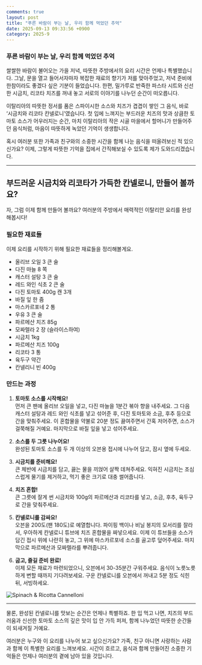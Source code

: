 ```yaml
---
comments: true
layout: post
title: "푸른 바람이 부는 날, 우리 함께 먹었던 추억"
date: 2025-09-13 09:33:56 +0900
category: 2025-9
---
```


### 푸른 바람이 부는 날, 우리 함께 먹었던 추억

쌀쌀한 바람이 불어오는 가을 저녁, 따뜻한 주방에서의 요리 시간은 언제나 특별했습니다. 그날, 문을 열고 들어서자마자 복잡한 재료의 향기가 저를 맞아주었고, 저녁 준비에 한참이라도 좋겠다 싶은 기분이 들었습니다. 한편, 밀가루로 반죽한 파스타 시트와 신선한 시금치, 리코타 치즈를 꺼내 놓고 서로의 이야기를 나누던 순간이 떠오릅니다. 

이탈리아의 따뜻한 정서를 품은 스파이시한 소스와 치즈가 겹겹이 쌓인 그 음식, 바로 ‘시금치와 리코타 칸넬로니’였습니다. 첫 입에 느껴지는 부드러운 치즈의 맛과 상큼한 토마토 소스가 어우러지는 순간, 마치 이탈리아의 작은 시골 마을에서 할머니가 만들어주던 음식처럼, 마음이 따뜻하게 녹았던 기억이 생생합니다. 

혹시 여러분 또한 가족과 친구와의 소중한 시간을 함께 나눈 음식을 떠올려보신 적 있으신가요? 이제, 그렇게 따뜻한 기억을 집에서 간직해보실 수 있도록 제가 도와드리겠습니다.

---

## 부드러운 시금치와 리코타가 가득한 칸넬로니, 만들어 볼까요?

자, 그럼 이제 함께 만들어 볼까요? 여러분의 주방에서 매력적인 이탈리안 요리를 완성해봅시다!

### 필요한 재료들

이제 요리를 시작하기 위해 필요한 재료들을 정리해볼게요.

- 올리브 오일 3 큰 술
- 다진 마늘 8 쪽
- 캐스터 설탕 3 큰 술
- 레드 와인 식초 2 큰 술
- 다진 토마토 400g 캔 3개
- 바질 잎 한 줌
- 마스카르포네 2 통
- 우유 3 큰 술
- 파르메산 치즈 85g
- 모짜렐라 2 장 (슬라이스하여)
- 시금치 1kg
- 파르메산 치즈 100g
- 리코타 3 통
- 육두구 약간
- 칸넬리니 빈 400g

### 만드는 과정

1. **토마토 소스를 시작해요!**  
   먼저 큰 팬에 올리브 오일을 넣고, 다진 마늘을 1분간 볶아 향을 내주세요. 그 다음 캐스터 설탕과 레드 와인 식초를 넣고 섞어준 후, 다진 토마토와 소금, 후추 등으로 간을 맞춰주세요. 이 혼합물을 약불로 20분 정도 끓여주면서 간혹 저어주면, 소스가 걸쭉해질 거예요. 마지막으로 바질 잎을 넣고 섞어주세요.

2. **소스를 두 그릇 나누어요!**  
   완성된 토마토 소스를 두 개 이상의 오븐용 접시에 나누어 담고, 잠시 옆에 두세요.  

3. **시금치를 준비해요!**  
   큰 체반에 시금치를 담고, 끓는 물을 끼얹어 살짝 데쳐주세요. 익혀진 시금치는 조심스럽게 물기를 제거하고, 먹기 좋은 크기로 대충 썰어줍니다.  

4. **치즈 혼합!**  
   큰 그릇에 잘게 썬 시금치와 100g의 파르메산과 리코타를 넣고, 소금, 후추, 육두구로 간을 맞춰주세요.  

5. **칸넬로니를 감싸요!**  
   오븐을 200도(팬 180도)로 예열합니다. 파이핑 백이나 비닐 봉지의 모서리를 잘라서, 우아하게 칸넬로니 튜브에 치즈 혼합물을 짜넣으세요. 이제 이 튜브들을 소스가 담긴 접시 위에 나란히 놓고, 그 위에 마스카르포네 소스를 골고루 덮어주세요. 마지막으로 파르메산과 모짜렐라를 뿌려줍니다.  

6. **굽고, 즐길 준비 완료!**  
   이제 모든 재료가 마련되었으니, 오븐에서 30-35분간 구워주세요. 음식이 노릇노릇하게 변할 때까지 기다려보세요. 구운 칸넬로니를 오븐에서 꺼내고 5분 정도 식힌 뒤, 서빙하세요.

![Spinach & Ricotta Cannelloni](https://www.themealdb.com/images/media/meals/wspuvp1511303478.jpg)

---

물론, 완성된 칸넬로니를 맛보는 순간은 언제나 특별하죠. 한 입 먹고 나면, 치즈의 부드러움과 신선한 토마토 소스의 깊은 맛이 입 안 가득 퍼져, 함께 나누었던 따뜻한 순간들이 되새겨질 거예요. 

여러분은 누구와 이 요리를 나누어 보고 싶으신가요? 가족, 친구 아니면 사랑하는 사람과 함께 이 특별한 요리를 느껴보세요. 시간이 흐르고, 음식과 함께 만들어진 소중한 기억들은 언제나 여러분의 곁에 남아 있을 것입니다.